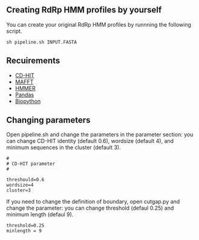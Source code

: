 ## Creating RdRp HMM profiles by yourself

You can create your original RdRp HMM profiles by runnning the following script.

`sh pipeline.sh INPUT.FASTA`

## Recuirements
- [CD-HIT](http://weizhong-lab.ucsd.edu/cd-hit/)
- [MAFFT](https://mafft.cbrc.jp/alignment/software/)
- [HMMER](http://hmmer.org)
- [Pandas](https://pandas.pydata.org)
- [Biopython](https://biopython.org)

## Changing parameters

Open pipeline.sh and change the parameters in the parameter section: you can change CD-HIT identity (default 0.6), wordsize (default 4), and minimum sequences in the cluster (default 3).

```
#
# CD-HIT parameter
#

threshould=0.6
wordsize=4
cluster=3
```

If you need to change the definition of boundary, open cutgap.py and change the parameter: you can change threshold (defaul 0.25) and minimum length (defaul 9).

```
threshold=0.25
minlength = 9
```
